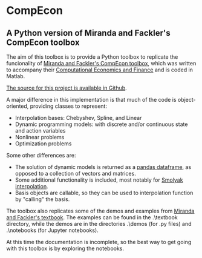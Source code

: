 # CompEcon

## A Python version of Miranda and Fackler's CompEcon toolbox

The aim of this toolbox is to provide a Python toolbox to replicate the funcionality of [Miranda and Fackler's CompEcon toolbox](https://github.com/PaulFackler/CompEcon), which was written to accompany their [Computational Economics and Finance](https://mitpress.mit.edu/books/applied-computational-economics-and-finance) and is coded in Matlab.

[The source for this project is available in Github](https://github.com/randall-romero/CompEcon-python).

A major difference in this implementation is that much of the code is object-oriented, providing classes to represent:

* Interpolation bases: Chebyshev, Spline, and Linear
* Dynamic programming models: with discrete and/or continuous state and action variables
* Nonlinear problems
* Optimization problems

Some other differences are:

* The solution of dynamic models is returned as a [pandas dataframe](https://pandas.pydata.org/), as opposed to a collection of vectors and matrices.
* Some additional functionality is included, most notably for [Smolyak interpolation](http://nber.org/papers/w19326).
* Basis objects are callable, so they can be used to interpolation function by "calling" the basis.


The toolbox also replicates some of the demos and examples from [Miranda and Fackler's textbook](https://mitpress.mit.edu/books/applied-computational-economics-and-finance). The examples can be found in the .\textbook directory, while the demos are in the directories .\demos (for .py files) and .\notebooks (for Jupyter notebooks).

At this time the documentation is incomplete, so the best way to get going with this toolbox is by exploring the notebooks. 
